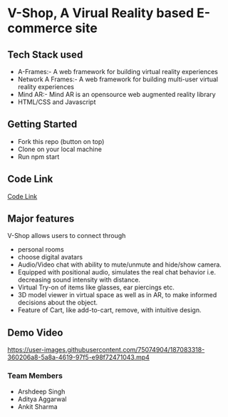 # V-Shop, A Virual Reality based E-commerce site

## Tech Stack used
- A-Frames:- A web framework for building virtual reality experiences 
- Network A Frames:- A web framework for building multi-user virtual reality experiences
- Mind AR:- Mind AR is an opensource web augmented reality library
- HTML/CSS and Javascript

## Getting Started
- Fork this repo (button on top)
- Clone on your local machine
- Run npm start

## Code Link
<a href="https://replit.com/@ankitsharma610/V-Shop#README.md">Code Link</a>
<br>
## Major features
V-Shop allows users to connect through
- personal rooms
-  choose digital avatars
-  Audio/Video chat with ability to mute/unmute and hide/show camera.
-  Equipped with positional audio, simulates the real chat behavior i.e. decreasing sound intensity with distance.
-  Virtual Try-on of items like glasses, ear piercings etc.
-  3D model viewer in virtual space as well as in AR, to make informed decisions about the object.
-  Feature of Cart, like add-to-cart, remove, with intuitive design.

## Demo Video

https://user-images.githubusercontent.com/75074904/187083318-360206a8-5a8a-4619-97f5-e98f72471043.mp4

### Team Members
- Arshdeep Singh
- Aditya Aggarwal
- Ankit Sharma
